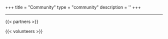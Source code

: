 +++
title = "Community"
type = "community"
description = ''
+++

<hr />

{{< partners >}}

{{< volunteers >}}

